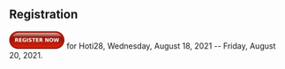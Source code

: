 ## Registration

[![Register Now](/assets/img/regnow-100px.png)](https://www.123signup.com/register?id=kjxzx) for Hoti28, Wednesday, August 18, 2021 -- Friday, August 20, 2021.
